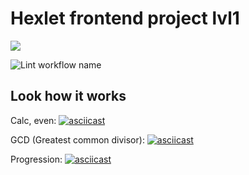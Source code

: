 # Hexlet frontend project lvl1

[![](https://api.codeclimate.com/v1/badges/a99a88d28ad37a79dbf6/maintainability)](https://codeclimate.com/github/codeclimate/codeclimate/maintainability)

![Lint workflow name](https://github.com/kryzhovnik/frontend-project-lvl1/workflows/Linter/badge.svg)

## Look how it works

Calc, even: [![asciicast](https://asciinema.org/a/IcuN1y8s2yyl1hC4P9Yq9VsE6.svg)](https://asciinema.org/a/IcuN1y8s2yyl1hC4P9Yq9VsE6)

GCD (Greatest common divisor): [![asciicast](https://asciinema.org/a/391547.svg)](https://asciinema.org/a/391547)

Progression: [![asciicast](https://asciinema.org/a/391899.svg)](https://asciinema.org/a/391899)
